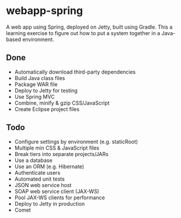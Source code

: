 webapp-spring
==========

A web app using Spring, deployed on Jetty, built using Gradle.
This a learning exercise to figure out how to put a system together
in a Java-based environment.

Done
----

- Automatically download third-party dependencies
- Build Java class files
- Package WAR file
- Deploy to Jetty for testing
- Use Spring MVC
- Combine, minify & gzip CSS/JavaScript
- Create Eclipse project files

Todo
----

- Configure settings by environment (e.g. staticRoot)
- Multiple min CSS & JavaScript files
- Break tiers into separate projects/JARs
- Use a database
- Use an ORM (e.g. Hibernate)
- Authenticate users
- Automated unit tests
- JSON web service host
- SOAP web service client (JAX-WS)
- Pool JAX-WS clients for performance
- Deploy to Jetty in production
- Comet
